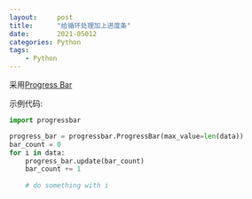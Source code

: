 ```yaml
---
layout:     post
title:      "给循环处理加上进度条"
date:       2021-05012
categories: Python
tags:
    - Python
---
```


采用[Progress Bar](https://progressbar-2.readthedocs.io/en/latest/#context-wrapper)

示例代码:
```Python
import progressbar

progress_bar = progressbar.ProgressBar(max_value=len(data))
bar_count = 0
for i in data:
    progress_bar.update(bar_count)
    bar_count += 1
    
    # do something with i
```